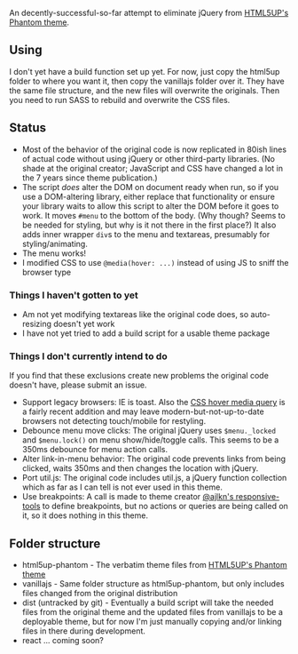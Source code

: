 An decently-successful-so-far attempt to eliminate jQuery from
[HTML5UP's Phantom theme](https://html5up.net/phantom).

## Using

I don't yet have a build function set up yet. For now, just copy the
html5up folder to where you want it, then copy the vanillajs folder
over it. They have the same file structure, and the new files will
overwrite the originals. Then you need to run SASS to rebuild and
overwrite the CSS files.

## Status

- Most of the behavior of the original code is now replicated in 80ish lines of actual code without using jQuery or other third-party libraries. (No shade at the original creator; JavaScript and CSS have changed a lot in the 7 years since theme publication.)
- The script _does_ alter the DOM on document ready when run, so if you use a DOM-altering library, either replace that functionality or ensure your library waits to allow this script to alter the DOM before it goes to work. It moves `#menu` to the bottom of the body. (Why though? Seems to be needed for styling, but why is it not there in the first place?) It also adds inner wrapper `div`s to the menu and textareas, presumably for styling/animating.
- The menu works!
- I modified CSS to
  use `@media(hover: ...)` instead of using JS to sniff the browser
  type

### Things I haven't gotten to yet

- Am not yet modifying textareas like the original code
  does, so auto-resizing doesn't yet work
- I have not yet tried to
  add a build script for a usable theme package

### Things I don't currently intend to do

If you find that these exclusions create new problems the original code doesn't have, please submit an issue.

- Support legacy browsers: IE is toast. Also the [CSS hover media query](https://developer.mozilla.org/en-US/docs/Web/CSS/@media/hover) is a fairly recent addition and may leave modern-but-not-up-to-date browsers not detecting touch/mobile for restyling.
- Debounce menu move clicks: The original jQuery uses `$menu._locked` and `$menu.lock()` on menu show/hide/toggle calls. This seems to be a 350ms debounce for menu action calls.
- Alter link-in-menu behavior: The original code prevents links from being clicked, waits 350ms and then changes the location with jQuery.
- Port util.js: The original code includes util.js, a jQuery function collection which as far as I can tell is not ever used in this theme.
- Use breakpoints: A call is made to theme creator [@ajlkn's responsive-tools](https://github.com/ajlkn/responsive-tools) to define breakpoints, but no actions or queries are being called on it, so it does nothing in this theme.

## Folder structure

- html5up-phantom - The verbatim theme files from [HTML5UP's Phantom
  theme](https://html5up.net/phantom)
- vanillajs - Same folder
  structure as html5up-phantom, but only includes files changed from
  the original distribution
- dist (untracked by git) - Eventually a
  build script will take the needed files from the original theme and
  the updated files from vanillajs to be a deployable theme, but for
  now I'm just manually copying and/or linking files in there during
  development.
- react ... coming soon?
